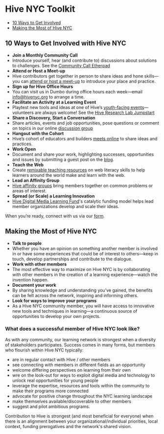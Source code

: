 # Hive NYC Toolkit

* [10 Ways to Get Involved](#10-ways-to-get-involved-with-hive-nyc)
* [Making the Most of Hive NYC](#making-the-most-of-hive-nyc)

## 10 Ways to Get Involved with Hive NYC

* **Join a Monthly Community Call**
 * Introduce yourself, hear (and contribute to) discussions about solutions to challenges. See the [Community Call Etherpad](https://hive.etherpad.mozilla.org/hivecall2)
* **Attend or Host a Meet-up**
 * Hive contributors get together in person to share ideas and hone skills—you can [attend or host a meet-up](http://bit.ly/Hivemeetup) to introduce your place and practice.
* **Sign up for Hive Office Hours**
 * You can visit us in Dumbo during office hours each week—email [info@hivenyc.org](mailto:info@hivenyc.org) to arrange a time.
* **Facilitate an Activity at a Learning Event**
 * Playtest new tools and ideas at one of Hive’s [youth-facing events](https://events.webmaker.org/)—volunteers are always welcome! See the [Hive Research Lab Jumpstart](http://hiveresearchlab.files.wordpress.com/2014/02/hrl-jumpstarts.pdf)
* **Share a Discovery, Start a Conversation**
 * Share articles, events and job opportunities, pose questions or comment on topics in our online [discussion group](http://discourse.webmakerprototypes.org/category/hive)
* **Hangout with the Cohort**
 * Hive’s cohort of educators and builders [meets online](http://hivenycohort.tumblr.com/) to share ideas and practices.
* **Work Open**
 * Document and share your work, highlighting successes, opportunities and issues by submitting a guest post on the [blog](http://hivenyc.org/blog/).
* **Teach the Web**
 * Create [remixable teaching resources](https://webmaker.org/resources) on web literacy skills to help learners around the world make and learn with the web.
* **Lead an Affinity Group**
 * [Hive affinity groups](http://tinyurl.com/HiveYTAG) bring members together on common problems or areas of interest.
* **Spread (or Scale) a Learning Innovation**
 * [Hive Digital Media Learning Fund](http://bit.ly/HiveDMLFUND)'s catalytic funding model helps lead member organizations develop and scale their ideas.

When you’re ready, connect with us via our [form](http://bit.ly/hivenyc_getinvolved).

## Making the Most of Hive NYC

* **Talk to people**
 * Whether you have an opinion on something another member is involved in or have some experiences that could be of interest to others—keep in touch, develop partnerships and contribute to the dialogue.
* **Work with other members**
 * The most effective way to maximize on Hive NYC is by collaborating with other members in the creation of a learning experience—watch the invention happen.
* **Document your work**
 * By sharing knowledge and understanding you’ve gained, the benefits can be felt across the network, inspiring and informing others.
* **Look for ways to improve your programs**
 * As a Hive NYC community member, you will have access to innovative new tools and techniques in learning—a continuous source of opportunities to develop your own projects.

### What does a successful member of Hive NYC look like?
As with any community, our learning network is strongest when a diversity of stakeholders participates. Success comes in many forms, but members who flourish within Hive NYC typically:
* are in regular contact with Hive / other members
* see connecting with members in different fields as an opportunity
* welcome differing perspectives on learning from their own
* wre on the look-out for ways to exploit digital media and technology to unlock real opportunities for young people
* leverage the expertise, resources and tools within the community to make their programs more connected
* advocate for positive change throughout the NYC learning landscape
* make themselves available/discoverable to other members
* suggest and pilot ambitious programs.

Contribution to Hive is strongest (and most beneficial for everyone) when there is an alignment between your organizational/individual priorities, local context, funding prerogatives and the network's shared vision.



